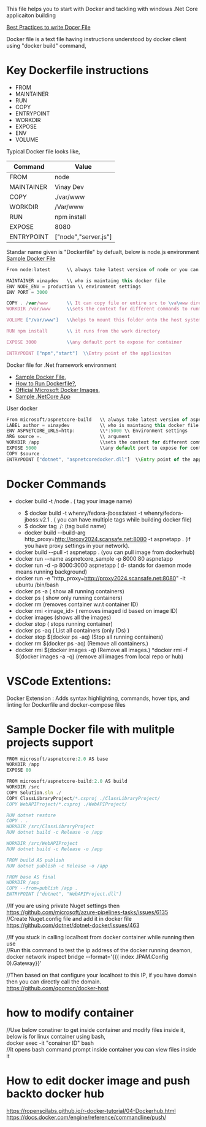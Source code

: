 This file helps you to start with Docker and tackling with windows .Net Core applicaiton building

[Best Practices to write Docer File](https://andrewlock.net/optimising-asp-net-core-apps-in-docker-avoiding-manually-copying-csproj-files/)

Docker file is a text file having instructions understood by docker client using "docker build" command,

# Key Dockerfile instructions
* FROM
* MAINTAINER
* RUN
* COPY
* ENTRYPOINT
* WORKDIR
* EXPOSE
* ENV
* VOLUME

Typical Docker file looks like,

Command       | Value
------------  | -------------
FROM          | node
MAINTAINER    | Vinay Dev
COPY          | ./var/www 
WORKDIR       | /Var/www
RUN           | npm install
EXPOSE        | 8080
ENTRYPOINT    | ["node","server.js"]

Standar name given is "Dockerfile" by defualt, below is node.js environment
[Sample Docker File](https://forums.docker.com/t/docker-file-copy/43700)

```javascript
From node:latest      \\ always take latest version of node or you can mention version like node:5.5

MAINTAINER vinaydev   \\ who is maintaing this docker file
ENV NODE_ENV = production \\ environment settings
ENV PORT = 3000

COPY . /var/www       \\ It can copy file or entire src to \va\www directory
WORKDIR /var/www      \\sets the context for different commands to runm,from where it has to run

VOLUME ["/var/www"]   \\helps to mount this folder onto the host system

RUN npm install       \\ it runs from the work directory

EXPOSE 3000           \\any default port to expose for container

ENTRYPOINT ["npm","start"]  \\Entry point of the applicaiton

```

Docker file for .Net framework environment
* [Sample Docker File](https://hub.docker.com/r/microsoft/aspnetcore-build/),
* [How to Run Dockerfile?]( https://hub.docker.com/r/microsoft/aspnetcore),
* [Official Microsoft Docker Images](https://hub.docker.com/u/microsoft),
* [Sample .NetCore App](https://github.com/dotnet/dotnet-docker/blob/master/samples/dotnetapp/README.md)

User docker
```javascript
From microsoft/aspnetcore-build   \\ always take latest version of aspnetcore or you can mention version like node:3.0
LABEL author = vinaydev           \\ who is maintaing this docker file
ENV ASPNETCORE_URLS=http:         \\*:5000 \\ Environment settings
ARG source =.                     \\ argument 
WORKDIR /app                      \\sets the context for different commands to runm,from where it has to run
EXPOSE 5000                       \\any default port to expose for container
COPY $source .      
ENTRYPOINT ["dotnet", "aspnetcoredocker.dll"]  \\Entry point of the applicaiton

```
# Docker Commands
* docker build -t <your username> /node . ( tag your image name)
  * $ docker build -t whenry/fedora-jboss:latest -t whenry/fedora-jboss:v2.1 . ( you can have multiple tags while building docker file)
  * $ docker tag <image> <newName>/<repoName>:<tagName> (tag build name)
  * docker build --build-arg http_proxy=http://proxy2024.scansafe.net:8080  -t aspnetapp . (if you have proxy settings in your network).
* docker build --pull -t aspnetapp . (you can pull image from dockerhub)
* docker run --name aspnetcore_sample -p 8000:80 aspnetapp
* docker run -d -p 8000:3000 aspnetapp ( d- stands for daemon mode means running background)
* docker run -e  "http_proxy=http://proxy2024.scansafe.net:8080" -it ubuntu /bin/bash
* docker ps -a ( show all running containers)
* docker ps ( show only running containers)
* docker rm <container id> (removes container w.r.t container ID)
* docker rmi <image_id> ( removes imaged id based on image ID)
* docker images (shows all the images)
* docker stop <container id> ( stops running container)
* docker ps -aq ( List all containers (only IDs) )
* docker stop $(docker ps -aq) (Stop all running containers)
* docker rm $(docker ps -aq) (Remove all containers.)
* docker rmi $(docker images -q) (Remove all images.)
 *docker rmi -f $(docker images -a -q) (remove all images from local repo or hub)
 

# VSCode Extentions:
Docker Extension : Adds syntax highlighting, commands, hover tips, and linting for Dockerfile and docker-compose files

# Sample Docker file with mulitple projects support 

``` javascript
FROM microsoft/aspnetcore:2.0 AS base
WORKDIR /app
EXPOSE 80

FROM microsoft/aspnetcore-build:2.0 AS build
WORKDIR /src
COPY Solution.sln ./
COPY ClassLibraryProject/*.csproj ./ClassLibraryProject/
COPY WebAPIProject/*.csproj ./WebAPIProject/

RUN dotnet restore
COPY . .
WORKDIR /src/ClassLibraryProject
RUN dotnet build -c Release -o /app

WORKDIR /src/WebAPIProject
RUN dotnet build -c Release -o /app

FROM build AS publish
RUN dotnet publish -c Release -o /app

FROM base AS final
WORKDIR /app
COPY --from=publish /app .
ENTRYPOINT ["dotnet", "WebAPIProject.dll"]

```
//If you are using private Nuget settings then <br>
https://github.com/microsoft/azure-pipelines-tasks/issues/6135 <br>
//Create Nuget.config file and add it in docker file <br>
https://github.com/dotnet/dotnet-docker/issues/463 <br>

//If you stuck in calling localhost from docker container while running then use <br>
//Run this command to test the ip address of the docker running deamon, <br>
docker network inspect bridge --format='{{( index .IPAM.Config 0).Gateway}}'

//Then based on that configure your localhost to this IP, if you have domain then you can directly call the domain. <br>
https://github.com/qoomon/docker-host

# how to modify container <br>
//Use below conatiner to get inside container and modify files inside it, below is for linux container using bash, <br>
docker exec -it "conainer ID" bash <br>
//it opens bash command prompt inside container you can view files inside it <br>

# How to edit docker image and push backto docker hub <br>
https://ropenscilabs.github.io/r-docker-tutorial/04-Dockerhub.html <br>
https://docs.docker.com/engine/reference/commandline/push/ <br>






